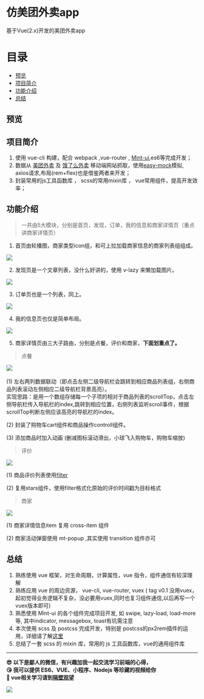 # 仿美团外卖app
基于Vue(2.x)开发的美团外卖app

# 目录
* [预览](#预览)
* [项目简介](#项目简介)
* [功能介绍](#功能介绍)  
* [总结](#总结)

## 预览 

## 项目简介  


1. 使用 vue-cli 构建，配合 webpack ,vue-router , [Mint-ui](http://mint-ui.github.io/docs/#/zh-cn2/quickstart),es6等完成开发；
2. 数据从 [美团外卖](http://i.waimai.meituan.com) 及 [饿了么外卖](https://h5.ele.me/) 移动端网站抓取，使用[easy-mock](https://easy-mock.com/login)模拟, axios请求,布局(rem+flex)也是借鉴两者来开发；
3. 封装常用的js工具函数库 ， scss的常用mixin库 ， vue常用组件，提高开发效率；

## 功能介绍  

>一共由5大模块，分别是首页，发现，订单，我的信息和商家详情页（重点讲商家详情页）

1. 首页由轮播图，商家类型icon组，和可上拉加载商家信息的商家列表组组成。  

![](http://p53zq2w8v.bkt.clouddn.com/gif/index.gif)  

2. 发现页是一个文章列表，没什么好讲的，使用 v-lazy 来懒加载图片。  

![](http://p53zq2w8v.bkt.clouddn.com/gif/mfind.gif)  

3. 订单页也是一个列表，同上。  

![](http://p53zq2w8v.bkt.clouddn.com/gif/morder.gif)  

4. 我的信息页也仅是简单布局。  

![](http://p53zq2w8v.bkt.clouddn.com/gif/myinfo.jpg)  

5. 商家详情页由三大子路由，分别是点餐，评价和商家，**下面划重点了。**  

>点餐  

![](http://p53zq2w8v.bkt.clouddn.com/res/goods.gif)  

(1) 左右两列数据联动（即点击左侧二级导航栏会跳转到相应商品列表组，右侧商品列表滚动左侧相应二级导航栏背景高亮）。  
实现思路：是用一个数组存储每一个子项的相对于商品列表的scrollTop，点击左侧导航栏传入导航栏的index,跳转到相应位置，右侧列表监听scroll事件，根据scrollTop判断左侧应该高亮的导航栏的index。  

(2) 封装了购物车cart组件和商品操作controll组件。  

(3) 添加商品时加入动画 (删减图标滚动滑出，小球飞入购物车，购物车缩放)

>评价  

![](http://p53zq2w8v.bkt.clouddn.com/res/ratings.gif)  

(1) 商品评价列表使用[filter](http://doc.vue-js.com/v2/api/#Vue-filter)  

(2) 复用stars组件，使用filter格式化原始的评价时间戳为目标格式
  
>商家  

![](http://p53zq2w8v.bkt.clouddn.com/res/seller.gif)  

(1) 商家详情信息item 复用 cross-item 组件  

(2) 商家活动弹窗使用 mt-popup ,其实使用 transition 组件亦可

## 总结

1. 熟练使用 vue 框架，对生命周期，计算属性，vue 指令，组件通信有较深理解
2. 熟练应用 vue 的周边资源， vue-cli, vue-router, vuex ( tag v0.1 没用vuex，起初觉得业务逻辑不复杂，没必要用vuex,同时也复习组件通信,以后再写一个vuex版本即可)
3. 熟悉使用 Mint-ui 的各个组件完成项目开发, 如 swipe, lazy-load, load-more等, 其中indicator, messagebox, toast有坑需注意
4. 本次使用 scss 及 postcss 完成开发，特别是 postcss的px2rem插件的运用，详细请了解[这里](https://juejin.im/entry/5a9d07b76fb9a028cb2d2032?utm_medium=fe&utm_source=weixinqun) 
5. 总结了一套 scss 的 mixin 库，常用的 js 工具函数库，vue的通用组件库  

***
**:sunglasses: 以下是鄙人的微信，有兴趣加我一起交流学习前端的心得，**  
**:kissing_heart: 我可以提供 ES6、VUE、小程序、Nodejs 等珍藏的视频给你**  
**:eyes: vue相关学习请到[隔壁观望](https://github.com/answershuto/learnVue)**  

![](http://p4v5t5a1b.bkt.clouddn.com/myWeChat.jpg)
